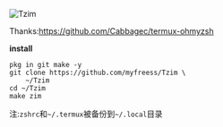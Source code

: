 ![Tzim](https://github.com/myfreess/Tzim/blob/master/zsh.png)

Thanks:https://github.com/Cabbagec/termux-ohmyzsh

**install**

```shell
pkg in git make -y
git clone https://github.com/myfreess/Tzim \
	~/Tzim
cd ~/Tzim
make zim
```

注:`zshrc`和`~/.termux`被备份到`~/.local`目录
